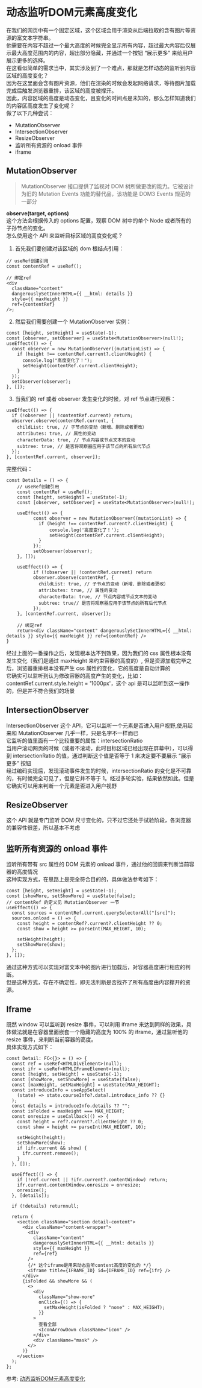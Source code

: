 # 动态监听DOM元素高度变化
在我们的网页中有一个固定区域，这个区域会用于渲染从后端拉取的含有图片等资源的富文本字符串。  
他需要在内容不超过一个最大高度的时候完全显示所有内容，超过最大内容后仅展示最大高度范围内的内容，超出部分隐藏，并通过一个按钮 “展示更多” 来给用户展示更多的选择。  
在这看似简单的需求当中，其实涉及到了一个难点，那就是怎样动态的监听到内容区域的高度变化？  
因为在这里面会含有图片资源，他们在渲染的时候会发起网络请求，等待图片加载完成后触发浏览器重排，该区域的高度被撑开。  
因此，内容区域的高度是动态变化，且变化的时间点是未知的，那么怎样知道我们的内容区高度发生了变化呢？  
做了以下几种尝试：  
- MutationObserver
- IntersectionObserver
- ResizeObserver
- 监听所有资源的 onload 事件
- iframe

## MutationObserver
> MutationObserver 接口提供了监视对 DOM 树所做更改的能力。它被设计为旧的 Mutation Events 功能的替代品，该功能是 DOM3 Events 规范的一部分

**observe(target, options)**  
这个方法会根据传入的 options 配置，观察 DOM 树中的单个 Node 或者所有的子孙节点的变化。  
怎么使用这个 API 来监听目标区域的高度变化呢？  
1. 首先我们要创建对该区域的 dom 根结点引用：
``` 
// useRef创建引用
const contentRef = useRef();

// 绑定ref
<div
  className="content"
  dangerouslySetInnerHTML={{ __html: details }}
  style={{ maxHeight }}
  ref={contentRef}
/>;
```
2. 然后我们需要创建一个 MutationObserver 实例：
``` 
const [height, setHeight] = useState(-1);
const [observer, setObserver] = useState<MutationObserver>(null!);
useEffect(() => {
  const observer = new MutationObserver((mutationList) => {
    if (height !== contentRef.current?.clientHeight) {
      console.log("高度变化了！");
      setHeight(contentRef.current.clientHeight);
    }
  });
  setObserver(observer);
}, []);
```
3. 当我们的 ref 或者 observer 发生变化的时候，对 ref 节点进行观察：
``` 
useEffect(() => {
  if (!observer || !contentRef.current) return;
  observer.observe(contentRef.current, {
    childList: true, // 子节点的变动（新增、删除或者更改）
    attributes: true, // 属性的变动
    characterData: true, // 节点内容或节点文本的变动
    subtree: true, // 是否将观察器应用于该节点的所有后代节点
  });
}, [contentRef.current, observer]);
```

完整代码：  
``` 
const Details = () => {
    // useRef创建引用
    const contentRef = useRef();
    const [height, setHeight] = useState(-1);
    const [observer, setObserver] = useState<MutationObserver>(null!);

    useEffect(() => {
          const observer = new MutationObserver((mutationList) => {
            if (height !== contentRef.current?.clientHeight) {
                console.log('高度变化了！');
                setHeight(contentRef.current.clientHeight);
            }
          });
          setObserver(observer);
    }, []);

    useEffect(() => {
          if (!observer || !contentRef.current) return
          observer.observe(contentRef, {
            childList: true, // 子节点的变动（新增、删除或者更改）
            attributes: true, // 属性的变动
            characterData: true, // 节点内容或节点文本的变动
            subtree: true// 是否将观察器应用于该节点的所有后代节点
          });
    }, [contentRef.current, observer]);

    // 绑定ref
    return<div className="content" dangerouslySetInnerHTML={{ __html: details }} style={{ maxHeight }} ref={contentRef} />
}
```
经过上面的一番操作之后，发现根本达不到效果，因为我们的 css 属性根本没有发生变化（我们是通过 maxHeight 来约束容器的高度的）, 但是资源加载完毕之后，浏览器重排根本没有产生 css 属性的变化，它的高度是自动计算的  
它确实可以监听到认为修改容器的高度产生的变化，比如：contentRef.current.style.height = '1000px'，这个 api 是可以监听到这一操作的，但是并不符合我们的场景  

## IntersectionObserver
IntersectionObserver 这个 API，它可以监听一个元素是否进入用户视野,使用起来和 MutationObserver 几乎一样，只是名字不一样而已  
它监听的值里面有一个比较重要的属性：intersectionRatio  
当用户滚动网页的时候（或者不滚动，此时目标区域已经出现在屏幕中），可以得到 intersectionRatio 的值，通过判断这个值是否等于 1 来决定要不要展示 “展示更多” 按钮  
经过编码实现后，发现滚动事件发生的时候，intersectionRatio 的变化是不可靠的，有时候完全可见了，但是它并不等于 1。经过多轮实验，结果依然如此。但是它确实可以用来判断一个元素是否进入用户视野
## ResizeObserver
这个 API 就是专门监听 DOM 尺寸变化的，只不过它还处于试验阶段，各浏览器的兼容性很差，所以基本不考虑  

## 监听所有资源的 onload 事件
监听所有带有 src 属性的 DOM 元素的 onload 事件，通过他的回调来判断当前容器的高度情况  
这种实现方式，在思路上是完全符合目的的，具体做法参考如下：  
``` 
const [height, setHeight] = useState(-1);
const [showMore, setShowMore] = useState(false);
// contentRef 的定义见 MutationObserver 一节
useEffect(() => {
  const sources = contentRef.current.querySelectorAll("[src]");
  sources.onload = () => {
    const height = contentRef?.current?.clientHeight ?? 0;
    const show = height >= parseInt(MAX_HEIGHT, 10);

    setHeight(height);
    setShowMore(show);
  };
}, []);
```
通过这种方式可以实现对富文本中的图片进行加载后，对容器高度进行相应的判断。  
但是这种方式，存在不确定性，即无法判断是否找齐了所有高度由内容撑开的资源。  
## Iframe
既然 window 可以监听到 resize 事件，可以利用 iframe 来达到同样的效果，具体做法就是在容器里面嵌套一个隐藏的高度为 100% 的 iframe，通过监听他的 resize 事件，来判断当前容器的高度。  
具体实现方式如下：  
``` 
const Detail: FC<{}> = () => {
  const ref = useRef<HTMLDivElement>(null);
  const ifr = useRef<HTMLIFrameElement>(null);
  const [height, setHeight] = useState(-1);
  const [showMore, setShowMore] = useState(false);
  const [maxHeight, setMaxHeight] = useState(MAX_HEIGHT);
  const introduceInfo = useAppSelect(
    (state) => state.courseInfo?.data?.introduce_info ?? {}
  );
  const details = introduceInfo.details ?? "";
  const isFolded = maxHeight === MAX_HEIGHT;
  const onresize = useCallback(() => {
    const height = ref?.current?.clientHeight ?? 0;
    const show = height >= parseInt(MAX_HEIGHT, 10);

    setHeight(height);
    setShowMore(show);
    if (ifr.current && show) {
      ifr.current.remove();
    }
  }, []);

  useEffect(() => {
    if (!ref.current || !ifr.current?.contentWindow) return;
    ifr.current.contentWindow.onresize = onresize;
    onresize();
  }, [details]);

  if (!details) returnnull;

  return (
    <section className="section detail-content">
      <div className="content-wrapper">
        <div
          className="content"
          dangerouslySetInnerHTML={{ __html: details }}
          style={{ maxHeight }}
          ref={ref}
        />
        {/* 这个iframe是用来动态监听content高度的变化的 */}
        <iframe title={IFRAME_ID} id={IFRAME_ID} ref={ifr} />
      </div>
      {isFolded && showMore && (
        <>
          <div
            className="show-more"
            onClick={() => {
              setMaxHeight(isFolded ? "none" : MAX_HEIGHT);
            }}
          >
            查看全部
            <IconArrowDown className="icon" />
          </div>
          <div className="mask" />
        </>
      )}
    </section>
  );
};
```

参考:
[动态监听DOM元素高度变化](https://mp.weixin.qq.com/s/adz6CG-r17qh6hC8AduUZA)
